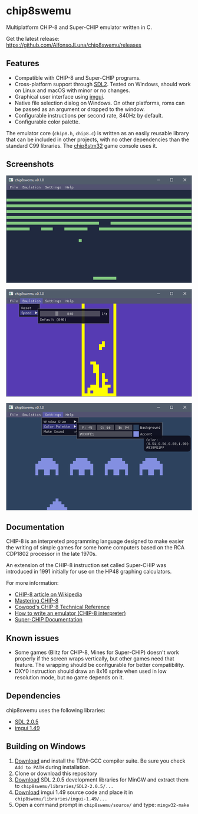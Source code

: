 # chip8swemu

Multiplatform CHIP-8 and Super-CHIP emulator written in C.

Get the latest release: https://github.com/AlfonsoJLuna/chip8swemu/releases

## Features

* Compatible with CHIP-8 and Super-CHIP programs.
* Cross-platform support through [SDL2](http://libsdl.org). Tested on Windows, should work on Linux and macOS with minor or no changes.
* Graphical user interface using [imgui](https://github.com/ocornut/imgui).
* Native file selection dialog on Windows. On other platforms, roms can be passed as an argument or dropped to the window.
* Configurable instructions per second rate, 840Hz by default.
* Configurable color palette.

The emulator core (`chip8.h`, `chip8.c`) is written as an easily reusable library that can be included in other projects, with no other dependencies than the standard C99 libraries. The [chip8stm32](https://github.com/AlfonsoJLuna/chip8stm32) game console uses it.

## Screenshots

![breakout](/screenshots/breakout.png)

![tetris](/screenshots/tetris.png)

![invaders](/screenshots/invaders.png)

## Documentation

CHIP-8 is an interpreted programming language designed to make easier the writing of simple games for some home computers based on the RCA CDP1802 processor in the late 1970s.

An extension of the CHIP-8 instruction set called Super-CHIP was introduced in 1991 initially for use on the HP48 graphing calculators.

For more information:
- [CHIP-8 article on Wikipedia](https://en.wikipedia.org/wiki/CHIP-8)
- [Mastering CHIP-8](http://mattmik.com/files/chip8/mastering/chip8.html)
- [Cowgod's CHIP-8 Technical Reference](http://devernay.free.fr/hacks/chip8/C8TECH10.HTM)
- [How to write an emulator (CHIP-8 interpreter)](http://www.multigesture.net/articles/how-to-write-an-emulator-chip-8-interpreter/)
- [Super-CHIP Documentation](https://github.com/Chromatophore/HP48-Superchip)

## Known issues

* Some games (Blitz for CHIP-8, Mines for Super-CHIP) doesn't work properly if the screen wraps vertically, but other games need that feature. The wrapping should be configurable for better compatibility.
* DXY0 instruction should draw an 8x16 sprite when used in low resolution mode, but no game depends on it.

## Dependencies

chip8swemu uses the following libraries:
- [SDL 2.0.5](http://libsdl.org)
- [imgui 1.49](https://github.com/ocornut/imgui)

## Building on Windows

1. [Download](http://tdm-gcc.tdragon.net/download) and install the TDM-GCC compiler suite. Be sure you check `Add to PATH` during installation.
2. Clone or download this repository
3. [Download](https://www.libsdl.org/download-2.0.php) SDL 2.0.5 development libraries for MinGW and extract them to `chip8swemu/libraries/SDL2-2.0.5/...`
4. [Download](https://github.com/ocornut/imgui/releases) imgui 1.49 source code and place it in `chip8swemu/libraries/imgui-1.49/...`
6. Open a command prompt in `chip8swemu/source/` and type: `mingw32-make`
